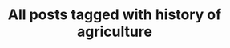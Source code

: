 ---
layout: tag
title: "All posts tagged with history of agriculture"
permalink: /weblog/tags/history-of-agriculture/
taxonomy: history of agriculture
---